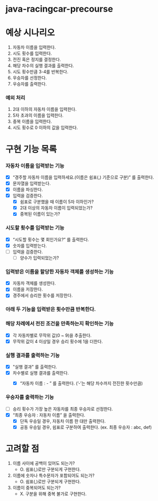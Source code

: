 # java-racingcar-precourse

# 예상 시나리오

1. 자동차 이름을 입력한다.
2. 시도 횟수를 입력한다.
3. 전진 혹은 정지를 결정한다.
4. 해당 차수의 실행 결과를 출력한다.
5. 시도 횟수만큼 3-4를 반복한다.
6. 우승자를 선정한다.
7. 우승자를 출력한다.

### 예외 처리

1. 2대 이하의 자동차 이름을 입력한다.
2. 5자 초과의 이름을 입력한다.
3. 중복 이름을 입력한다.
4. 시도 횟수로 0 이하의 값을 입력한다.

# 구현 기능 목록

### 자동차 이름을 입력받는 기능

- [x]  “경주할 자동차 이름을 입력하세요.(이름은 쉼표(,) 기준으로 구분)” 를 출력한다.
- [x]  문자열을 입력받는다.
- [x]  이름을 파싱한다.
- [x]  입력을 검증한다.
    - [x]  쉼표로 구분했을 때 이름이 5자 이하인가?
    - [x]  2대 이상의 자동차 이름이 입력되었는가?
    - [x]  중복된 이름이 있는가?

### 시도할 횟수를 입력받는 기능

- [x]  “시도할 횟수는 몇 회인가요?” 를 출력한다.
- [x]  숫자를 입력받는다.
- [ ]  입력을 검증한다.
    - [ ]  양수가 입력되었는가?

### 입력받은 이름을 할당한 자동차 객체를 생성하는 기능

- [x]  자동차 객체를 생성한다.
- [x]  이름을 저장한다.
- [x]  경주에서 승리한 횟수를 저장한다.

### 아래 두 기능을 입력받은 횟수만큼 반복한다.

### 해당 차례에서 전진 조건을 만족하는지 확인하는 기능

- [x]  각 자동차별로 무작위 값(0 ~ 9)을 추출한다.
- [x]  무작위 값이 4 이상일 경우 승리 횟수에 1을 더한다.

### 실행 결과를 출력하는 기능

- [x]  "실행 결과" 를 출력한다.
- [x]  차수별로 실행 결과를 출력한다.
    - [x]  “자동차 이름 : - ” 를 출력한다. (’-’는 해당 차수까지 전진한 횟수만큼)


### 우승자를 출력하는 기능

- [ ]  승리 횟수가 가장 높은 자동차를 최종 우승자로 선정한다.
- [x]  “최종 우승자 : 자동차 이름” 을 출력한다.
    - [x]  단독 우승일 경우, 자동차 이름 한 대만 출력한다.
    - [x]  공동 우승일 경우, 쉼표로 구분하여 출력한다. (ex. 최종 우승자 : abc, def)

# 고려할 점

1. 이름 사이에 공백이 있어도 되는가?
    - O. 쉼표(,)로만 구분되게 구현한다.
2. 이름에 숫자나 특수문자가 포함되어도 되는가?
    - O. 쉼표(,)로만 구분되게 구현한다.
3. 이름이 중복되어도 되는가?
    - X. 구분을 위해 중복 불가로 구현한다.